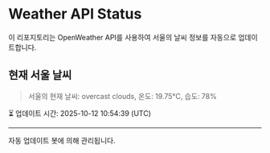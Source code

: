 
# Weather API Status

이 리포지토리는 OpenWeather API를 사용하여 서울의 날씨 정보를 자동으로 업데이트합니다.

## 현재 서울 날씨
> 서울의 현재 날씨: overcast clouds, 온도: 19.75°C, 습도: 78%

⏳ 업데이트 시간: 2025-10-12 10:54:39 (UTC)

---
자동 업데이트 봇에 의해 관리됩니다.

